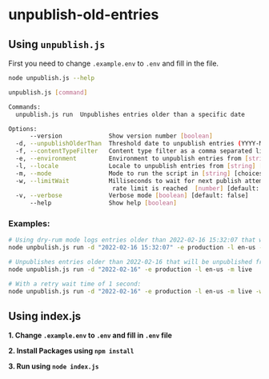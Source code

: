 # unpublish-old-entries

## Using `unpublish.js`

First you need to change `.example.env` to `.env` and fill in the file.

```bash
node unpublish.js --help

unpublish.js [command]

Commands:
  unpublish.js run  Unpublishes entries older than a specific date

Options:
      --version             Show version number [boolean]
  -d, --unpublishOlderThan  Threshold date to unpublish entries (YYYY-MM-DD [HH:mm:ss]) [string] [required]
  -f, --contentTypeFilter   Content type filter as a comma separated list of content types [string]
  -e, --environment         Environment to unpublish entries from [string] [required]
  -l, --locale              Locale to unpublish entries from [string] [required]
  -m, --mode                Mode to run the script in [string] [choices: "live", "dry-run"] [default: "dry-run"]
  -w, --limitWait           Milliseconds to wait for next publish attempt if API
                             rate limit is reached  [number] [default: 100]
  -v, --verbose             Verbose mode [boolean] [default: false]
      --help                Show help [boolean]
```

### Examples:

```bash
# Using dry-rum mode logs entries older than 2022-02-16 15:32:07 that will be unpublished from production environment for en-us locale for article and home content types, when running in live mode.
node unpbulish.js run -d "2022-02-16 15:32:07" -e production -l en-us -f article,home -m dry-run  --v

# Unpublishes entries older than 2022-02-16 that will be unpublished from production environment for en-us locale for article and home content types.
node unpublish.js run -d "2022-02-16" -e production -l en-us -m live

# With a retry wait time of 1 second:
node unpublish.js run -d "2022-02-16" -e production -l en-us -m live -w 1000
```

## Using index.js

**1. Change `.example.env` to `.env` and fill in `.env` file**

**2. Install Packages using `npm install`**

**3. Run using `node index.js`**
